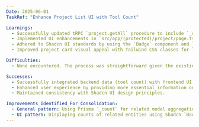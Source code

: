 ```yaml
---
Date: 2025-06-01
TaskRef: "Enhance Project List UI with Tool Count"

Learnings:
  - Successfully updated tRPC `project.getAll` procedure to include `_count` of related `Tool` models using Prisma's `include` and `_count` aggregation.
  - Implemented UI enhancements in `src/app/(protected)/project/page.tsx` to display the tool count.
  - Adhered to Shadcn UI standards by using the `Badge` component and `Wrench` icon from `lucide-react`.
  - Improved project card visual appeal with Tailwind CSS classes for layout, typography, and hover effects.

Difficulties:
  - None encountered. The process was straightforward given the existing project structure and Shadcn UI components.

Successes:
  - Successfully integrated backend data (tool count) with frontend UI.
  - Enhanced user experience by providing more essential information on the project list page.
  - Maintained consistency with Shadcn UI design principles.

Improvements_Identified_For_Consolidation:
  - General pattern: Using Prisma `_count` for related model aggregation in tRPC queries.
  - UI pattern: Displaying counts of related entities using Shadcn `Badge` and `lucide-react` icons for enhanced user engagement.
---
```

